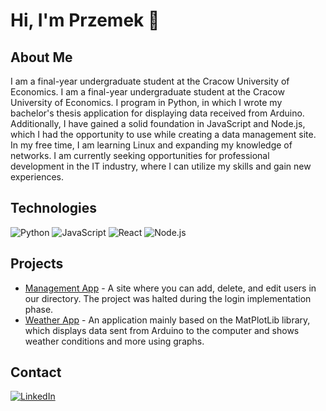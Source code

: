 # Hi, I'm Przemek 👋

## About Me
I am a final-year undergraduate student at the Cracow University of Economics. 
I am a final-year undergraduate student at the Cracow University of Economics. I program in Python, in which I wrote my bachelor's thesis application for displaying data received from Arduino. Additionally, I have gained a solid foundation in JavaScript and Node.js, which I had the opportunity to use while creating a data management site. In my free time, I am learning Linux and expanding my knowledge of networks. I am currently seeking opportunities for professional development in the IT industry, where I can utilize my skills and gain new experiences.

## Technologies
![Python](https://img.shields.io/badge/-Python-3776AB?style=flat-square&logo=python&logoColor=white)
![JavaScript](https://img.shields.io/badge/-JavaScript-F7DF1E?style=flat-square&logo=javascript&logoColor=black)
![React](https://img.shields.io/badge/-React-61DAFB?style=flat-square&logo=react&logoColor=black)
![Node.js](https://img.shields.io/badge/-Node.js-339933?style=flat-square&logo=node.js&logoColor=white)

## Projects
- [Management App](https://github.com/username/projekt1) - A site where you can add, delete, and edit users in our directory. The project was halted during the login implementation phase.
- [Weather App](https://github.com/username/projekt2) - An application mainly based on the MatPlotLib library, which displays data sent from Arduino to the computer and shows weather conditions and more using graphs.

## Contact
[![LinkedIn](https://img.shields.io/badge/-LinkedIn-0077B5?style=flat-square&logo=linkedin&logoColor=white)](https://www.linkedin.com/in/przemyslaw-szwajcowski/)

